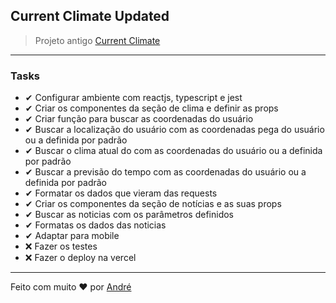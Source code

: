 ## Current Climate Updated

> Projeto antigo <a href="https://github.com/vianaandre/current_climate">Current Climate</a>

<hr />

### Tasks
<ul>
    <li>✔ Configurar ambiente com reactjs, typescript e jest</li>
    <li>✔  Criar os componentes da seção de clima e definir as props</li>
    <li>✔ Criar função para buscar as coordenadas do usuário</li>
    <li>✔ Buscar a localização do usuário com as coordenadas pega do usuário ou a definida por padrão</li>
    <li>✔ Buscar o clima atual do com as coordenadas do usuário ou a definida por padrão</li>
    <li>✔ Buscar a previsão do tempo com as coordenadas do usuário ou a definida por padrão</li>
    <li>✔ Formatar os dados que vieram das requests</li>
    <li>✔ Criar os componentes da seção de notícias e as suas props</li>
    <li>✔ Buscar as noticias com os parâmetros definidos</li>
    <li>✔ Formatas os dados das noticias</li>
    <li>✔ Adaptar para mobile</li>
    <li>❌ Fazer os testes</li>
    <li>❌ Fazer o deploy na vercel</li>
</ul>

<hr />

Feito com muito ❤ por <a href="https://github.com/vianaandre/">André</a>

